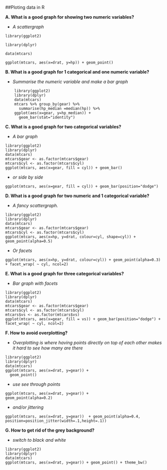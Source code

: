 ##Ploting data in R

**A. What is a good graph for showing two numeric variables?**

- _A scattergraph_
 
```
library(ggplot2)
	
library(dplyr)
	
data(mtcars)
	
ggplot(mtcars, aes(x=drat, y=hp)) + geom_point()
```


**B. What is a good graph for 1 categorical and one numeric variable?**

- _Summarise the numeric variable and make a bar graph_

```
	library(ggplot2)
	library(dplyr)
	data(mtcars)
	mtcars %>% group_by(gear) %>%
	  summarise(hp_median =median(hp)) %>%
	ggplot(aes(x=gear, y=hp_median)) +
	  geom_bar(stat="identity")
```

**C. What is a good graph for two categorical variables?**

- _A bar graph_
 
```
library(ggplot2)
library(dplyr)
data(mtcars)
mtcars$gear <- as.factor(mtcars$gear)
mtcars$cyl <- as.factor(mtcars$cyl)
ggplot(mtcars, aes(x=gear, fill = cyl)) + geom_bar()
```
	  
- _or side by side_

```
ggplot(mtcars, aes(x=gear, fill = cyl)) + geom_bar(position="dodge")
```	  

**D. What is a good graph for two numeric and 1 categorical variable?**

- _A fancy scattergraph._

```
library(ggplot2)
library(dplyr)
data(mtcars)
mtcars$gear <- as.factor(mtcars$gear)
mtcars$cyl <- as.factor(mtcars$cyl)
ggplot(mtcars, aes(x=hp, y=drat, colour=cyl, shape=cyl)) + geom_point(alpha=0.5)
```

- _Or facets_

```
ggplot(mtcars, aes(x=hp, y=drat, colour=cyl)) + geom_point(alpha=0.3) + facet_wrap( ~ cyl, ncol=2) 
```

**E. What is a good graph for three categorical variables?**

- _Bar graph with facets_

```
library(ggplot2)
library(dplyr)
data(mtcars)
mtcars$gear <- as.factor(mtcars$gear)
mtcars$cyl <- as.factor(mtcars$cyl)
mtcars$vs <- as.factor(mtcars$vs)
ggplot(mtcars, aes(x=gear, fill = vs)) + geom_bar(position="dodge") + facet_wrap( ~ cyl, ncol=2) 
```

**F. How to avoid overplotting?**

- _Overplotting is where having points directly on top of each other makes it hard to see how many are there_

```
library(ggplot2)
library(dplyr)
data(mtcars)
ggplot(mtcars, aes(x=drat, y=gear)) +
  geom_point()
```

- _use see through points_

```
ggplot(mtcars, aes(x=drat, y=gear)) +
geom_point(alpha=0.2)
```

- _and/or jittering_

```
ggplot(mtcars, aes(x=drat, y=gear))  + geom_point(alpha=0.4, position=position_jitter(width=.1,height=.1))
```

**G. How to get rid of the grey background?**

- _switch to black and white_

```
library(ggplot2)
library(dplyr)
data(mtcars)
ggplot(mtcars, aes(x=drat, y=gear)) + geom_point() + theme_bw()
```